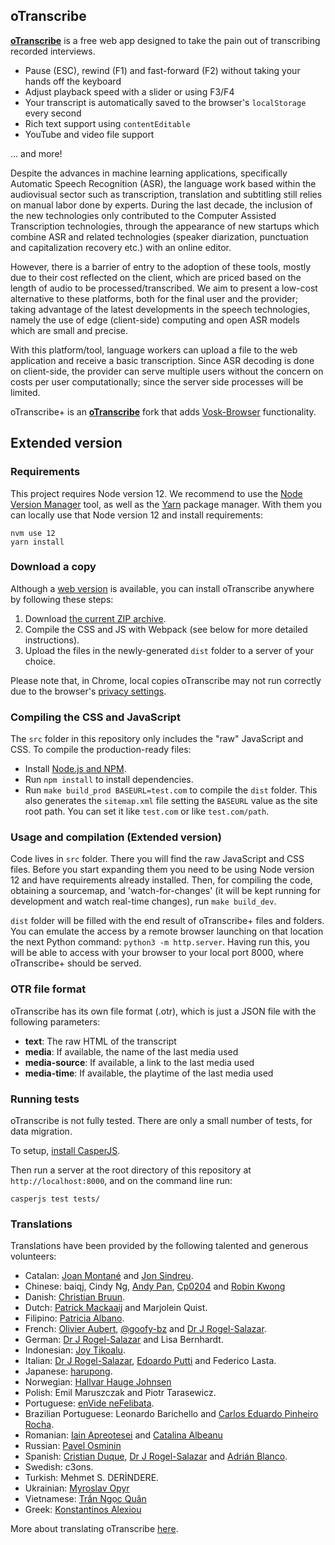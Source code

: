 ## oTranscribe

**[oTranscribe](http://oTranscribe.com/)** is a free web app designed to take the pain out of transcribing recorded interviews.

- Pause (ESC), rewind (F1) and fast-forward (F2) without taking your hands off the keyboard
- Adjust playback speed with a slider or using F3/F4
- Your transcript is automatically saved to the browser's `localStorage` every second
- Rich text support using `contentEditable`
- YouTube and video file support

... and more!

Despite the advances in machine learning applications, specifically Automatic Speech Recognition (ASR), the language work based within the audiovisual sector such as transcription, translation and subtitling still relies on manual labor done by experts. During the last decade, the inclusion of the new technologies only contributed to the Computer Assisted Transcription technologies, through the appearance of new startups which combine ASR and related technologies (speaker diarization, punctuation and capitalization recovery etc.) with an online editor. 

However, there is a barrier of entry to the adoption of these tools, mostly due to their cost reflected on the client, which are priced based on the length of audio to be processed/transcribed. We aim to present a low-cost alternative to these platforms, both for the final user and the provider; taking advantage of the latest developments in the speech technologies, namely the use of edge (client-side) computing and open ASR models which are small and precise.

With this platform/tool, language workers can upload a file to the web application and receive a basic transcription. Since ASR decoding is done on client-side, the provider can serve multiple users without the concern on costs per user computationally; since the server side processes will be limited.

oTranscribe+ is an **[oTranscribe](http://oTranscribe.com/)** fork that adds [Vosk-Browser](https://github.com/ccoreilly/vosk-browser) functionality.

## Extended version

### Requirements

This project requires Node version 12. We recommend to use the [Node Version Manager](https://github.com/nvm-sh/nvm) tool, as well as the [Yarn](https://yarnpkg.com/) package manager. With them you can locally use that Node version 12 and install requirements:

```
nvm use 12
yarn install
```

### Download a copy

Although a [web version](http://otranscribe.com/) is available, you can install oTranscribe anywhere by following these steps:

1. Download [the current ZIP archive](https://github.com/otranscribe/otranscribe/archive/master.zip).
2. Compile the CSS and JS with Webpack (see below for more detailed instructions).
3. Upload the files in the newly-generated `dist` folder to a server of your choice.

Please note that, in Chrome, local copies oTranscribe may not run correctly due to the browser's [privacy settings](http://programmers.stackexchange.com/questions/72435/why-is-google-blocking-users-from-accessing-their-local-file-system-in-chromium).

### Compiling the CSS and JavaScript

The `src` folder in this repository only includes the "raw" JavaScript and CSS. To compile the production-ready files:

- Install [Node.js and NPM](https://nodejs.org).
- Run `npm install` to install dependencies.
- Run `make build_prod BASEURL=test.com` to compile the `dist` folder. This also generates the `sitemap.xml` file setting the `BASEURL` value as the site root path. You can set it like `test.com` or like `test.com/path`.

### Usage and compilation (Extended version)

Code lives in `src` folder. There you will find the raw JavaScript and CSS files. Before you start expanding them you need to be using Node version 12 and have requirements already installed. Then, for compiling the code, obtaining a sourcemap, and 'watch-for-changes' (it will be kept running for development and watch real-time changes), run `make build_dev`.

`dist` folder will be filled with the end result of oTranscribe+ files and folders. You can emulate the access by a remote browser launching on that location the next Python command: `python3 -m http.server`. Having run this, you will be able to access with your browser to your local port 8000, where oTranscribe+ should be served.

### OTR file format

oTranscribe has its own file format (.otr), which is just a JSON file with the following parameters:

* **text**: The raw HTML of the transcript
* **media**: If available, the name of the last media used
* **media-source**: If available, a link to the last media used
* **media-time**: If available, the playtime of the last media used

### Running tests

oTranscribe is not fully tested. There are only a small number of tests, for data migration.

To setup, [install CasperJS](http://docs.casperjs.org/en/latest/installation.html).

Then run a server at the root directory of this repository at `http://localhost:8000`, and on the command line run:

    casperjs test tests/

### Translations

Translations have been provided by the following talented and generous volunteers:

*   Catalan: [Joan Montané](http://www.softcatala.org/wiki/Usuari:Jmontane) and [Jon Sindreu](https://twitter.com/jonsindreu).
*   Chinese: baiqj, Cindy Ng, [Andy Pan](https://github.com/andy0130tw), [Cp0204](https://github.com/Cp0204) and [Robin Kwong](https://github.com/RobinKwong)
*   Danish: [Christian Bruun](http://christianb.dk).
*   Dutch: [Patrick Mackaaij](http://www.eenmanierom.nl) and Marjolein Quist.
*   Filipino: [Patricia Albano](https://www.linkedin.com/in/patriciaclaudiaalbano).
*   French: [Olivier Aubert](http://www.olivieraubert.net), [@goofy-bz](https://github.com/goofy-bz) and [Dr J Rogel-Salazar](http://quantumtunnel.wordpress.com).
*   German: [Dr J Rogel-Salazar](http://quantumtunnel.wordpress.com) and Lisa Bernhardt.
*   Indonesian: [Joy Tikoalu](mailto:joy.tikoalu@gmail.com).
*   Italian: [Dr J Rogel-Salazar](http://quantumtunnel.wordpress.com), [Edoardo Putti](http://edoput.it) and Federico Lasta.
*   Japanese: [harupong](http://blog.harupong.com).
*   Norwegian: [Hallvar Hauge Johnsen](http://www.hyggelaget.no/)
*   Polish: Emil Maruszczak and Piotr Tarasewicz.
*   Portuguese: [enVide neFelibata](http://www.envidenefelibata.com).
*   Brazilian Portuguese: Leonardo Barichello and [Carlos Eduardo Pinheiro Rocha](https://www.linkedin.com/in/carlos-eduardo-pinheiro-rocha-1756395b/).
*   Romanian: [Iain Apreotesei](https://github.com/ibriq) and [Catalina Albeanu](https://twitter.com/catalinacma)
*   Russian: [Pavel Osminin](http://www.proz.com/profile/1783004)
*   Spanish: [Cristian Duque](https://github.com/crskkk), [Dr J Rogel-Salazar](http://quantumtunnel.wordpress.com) and [Adrián Blanco](https://twitter.com/AdrianBlancoR).
*   Swedish: c3ons.
*   Turkish: Mehmet S. DERİNDERE. 
*   Ukrainian: [Myroslav Opyr](https://github.com/myroslav)
*   Vietnamese: [Trần Ngọc Quân](https://github.com/vnwildman)
*   Greek: [Konstantinos Alexiou](http://konalexiou.net)

More about translating oTranscribe [here](https://github.com/oTranscribe/oTranscribe/wiki/Help-translate-oTranscribe).
